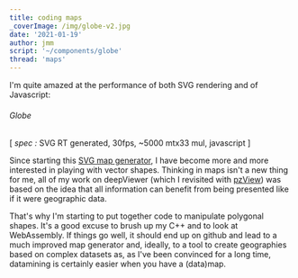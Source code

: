 ```yaml
---
title: coding maps
_coverImage: /img/globe-v2.jpg
date: '2021-01-19'
author: jmm
script: '~/components/globe'
thread: 'maps'
---
```


I'm quite amazed at the performance of both SVG rendering and of Javascript:

###### Globe

[ _spec :_ SVG RT generated, 30fps, ~5000 mtx33 mul, javascript ]

Since starting this [SVG map generator](/maps), I have become more and more
interested in playing with vector shapes. Thinking in maps isn't a new thing
for me, all of my work on deepViewer (which I revisited with [pzView](/pzview))
was based on the idea that all information can benefit from being presented
like if it were geographic data.

That's why I'm starting to put together code to manipulate polygonal shapes.
It's a good excuse to brush up my C++ and to look at WebAssembly. If things go
well, it should end up on github and lead to a much improved map generator and,
ideally, to a tool to create geographies based on complex datasets as, as I've
been convinced for a long time, datamining is certainly easier when you have
a (data)map.
